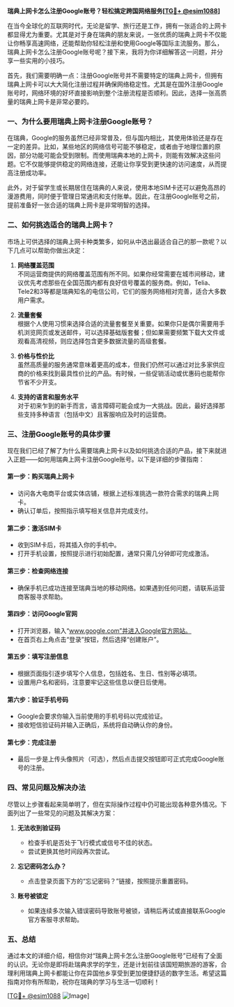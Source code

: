 **瑞典上网卡怎么注册Google账号？轻松搞定跨国网络服务[[TG💪+ @esim1088](https://t.me/s/esim1088)]**

在当今全球化的互联网时代，无论是留学、旅行还是工作，拥有一张适合的上网卡都显得尤为重要。尤其是对于身在瑞典的朋友来说，一张优质的瑞典上网卡不仅能让你畅享高速网络，还能帮助你轻松注册和使用Google等国际主流服务。那么，瑞典上网卡怎么注册Google账号呢？接下来，我将为你详细解答这一问题，并分享一些实用的小技巧。

首先，我们需要明确一点：注册Google账号并不需要特定的瑞典上网卡，但拥有瑞典上网卡可以大大简化注册过程并确保网络稳定性。尤其是在国外注册Google账号时，网络环境的好坏直接影响到整个注册流程是否顺利。因此，选择一张高质量的瑞典上网卡是非常必要的。

### **一、为什么要用瑞典上网卡注册Google账号？**

在瑞典，Google的服务虽然已经非常普及，但与国内相比，其使用体验还是存在一定的差异。比如，某些地区的网络信号可能不够稳定，或者由于地理位置的原因，部分功能可能会受到限制。而使用瑞典本地的上网卡，则能有效解决这些问题。它不仅能够提供稳定的网络连接，还能让你享受到更快速的访问速度，从而提高注册成功率。

此外，对于留学生或长期居住在瑞典的人来说，使用本地SIM卡还可以避免高昂的漫游费用，同时便于管理日常通讯和支付账单。因此，在注册Google账号之前，提前准备好一张合适的瑞典上网卡是非常明智的选择。

### **二、如何挑选适合的瑞典上网卡？**

市场上可供选择的瑞典上网卡种类繁多，如何从中选出最适合自己的那一款呢？以下几点可以帮助你做出决定：

1. **网络覆盖范围**  
   不同运营商提供的网络覆盖范围有所不同。如果你经常需要在城市间移动，建议优先考虑那些在全国范围内都有良好信号覆盖的服务商。例如，Telia、Tele2和3等都是瑞典知名的电信公司，它们的服务网络相对完善，适合大多数用户需求。

2. **流量套餐**  
   根据个人使用习惯来选择合适的流量套餐至关重要。如果你只是偶尔需要用手机浏览网页或发送邮件，可以选择基础版套餐；但如果需要频繁下载大文件或观看高清视频，则应选择包含更多数据流量的高级套餐。

3. **价格与性价比**  
   虽然高质量的服务通常意味着更高的成本，但我们仍然可以通过对比多家供应商的价格来找到最具性价比的产品。有时候，一些促销活动或优惠码也能帮你节省不少开支。

4. **支持的语言和服务水平**  
   对于初来乍到的新手而言，语言障碍可能会成为一大挑战。因此，最好选择那些支持多种语言（包括中文）且客服响应及时的运营商。

### **三、注册Google账号的具体步骤**

现在我们已经了解了为什么需要瑞典上网卡以及如何挑选合适的产品，接下来就进入正题——如何用瑞典上网卡注册Google账号。以下是详细的步骤指南：

#### **第一步：购买瑞典上网卡**
- 访问各大电商平台或实体店铺，根据上述标准挑选一款符合需求的瑞典上网卡。
- 确认订单后，按照指示填写相关信息并完成支付。

#### **第二步：激活SIM卡**
- 收到SIM卡后，将其插入你的手机中。
- 打开手机设置，按照提示进行初始配置，通常只需几分钟即可完成激活。

#### **第三步：检查网络连接**
- 确保手机已成功连接至瑞典当地的移动网络。如果遇到任何问题，请联系运营商客服寻求帮助。

#### **第四步：访问Google官网**
- 打开浏览器，输入“www.google.com”并进入Google官方网站。
- 在首页右上角点击“登录”按钮，然后选择“创建账户”。

#### **第五步：填写注册信息**
- 根据页面指引逐步填写个人信息，包括姓名、生日、性别等必填项。
- 设置用户名和密码，注意要牢记这些信息以便日后使用。

#### **第六步：验证手机号码**
- Google会要求你输入当前使用的手机号码以完成验证。
- 接收短信验证码并输入正确后，系统将自动确认你的身份。

#### **第七步：完成注册**
- 最后一步是上传头像照片（可选），然后点击提交按钮即可正式完成Google账号的注册。

### **四、常见问题及解决办法**

尽管以上步骤看起来简单明了，但在实际操作过程中仍可能出现各种意外情况。下面列出了一些常见的问题及其解决方案：

1. **无法收到验证码**
   - 检查手机是否处于飞行模式或信号不佳的状态。
   - 尝试更换其他时间段再次尝试。

2. **忘记密码怎么办？**
   - 点击登录页面下方的“忘记密码？”链接，按照提示重置密码。

3. **账号被锁定**
   - 如果连续多次输入错误密码导致账号被锁，请稍后再试或直接联系Google官方客服寻求帮助。

### **五、总结**

通过本文的详细介绍，相信你对“瑞典上网卡怎么注册Google账号”已经有了全面的认识。无论你是即将赴瑞典求学的学生，还是计划前往该国短期旅游的游客，合理利用瑞典上网卡都能让你在异国他乡享受到更加便捷舒适的数字生活。希望这篇指南对你有所帮助，祝你在瑞典的学习与生活一切顺利！

[[TG💪+ @esim1088](https://t.me/s/esim1088) ![Image](https://i.postimg.cc/4NQfJmqS/Snipaste-2025-05-13-00-14-12.png)]